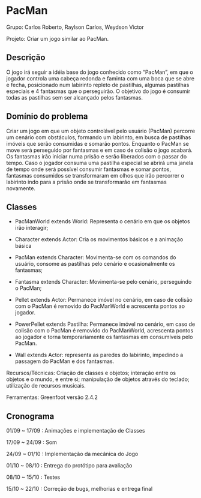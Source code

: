 # PacMan

Grupo: Carlos Roberto, Raylson Carlos, Weydson Victor

Projeto: Criar um jogo similar ao PacMan.

## Descrição

O jogo irá seguir a idéia base do jogo conhecido como “PacMan”, em que o jogador controla uma cabeça redonda e faminta com uma boca que se abre e fecha, posicionado num labirinto repleto de pastilhas, algumas pastilhas especiais e 4 fantasmas que o perseguirão. O objetivo do jogo é consumir todas as pastilhas sem ser alcançado pelos fantasmas.

## Domínio do problema

Criar um jogo em que um objeto controlável pelo usuário (PacMan) percorre um cenário com obstáculos, formando um labirinto, em busca de pastilhas imóveis que serão consumidas e somarão pontos. Enquanto o PacMan se move será perseguido por fantasmas e em caso de colisão o jogo acabará. Os fantasmas irão iniciar numa prisão e serão liberados com o passar do tempo. Caso o jogador consuma uma pastilha especial se abrirá uma janela de tempo onde será possível consumir fantasmas e somar pontos, fantasmas consumidos se transformaram em olhos que irão percorrer o labirinto indo para a prisão onde se transformarão em fantasmas novamente.

## Classes

- PacManWorld extends World: Representa o cenário em que os objetos irão interagir;

- Character extends Actor: Cria os movimentos básicos e a animação básica

- PacMan extends Character: Movimenta-se com os comandos do usuário, consome as pastilhas pelo cenário e ocasionalmente os fantasmas;

- Fantasma extends Character: Movimenta-se pelo cenário, perseguindo o PacMan;

- Pellet extends Actor: Permanece imóvel no cenário, em caso de colisão com o PacMan é removido do PacManWorld e acrescenta pontos ao jogador.

- PowerPellet extends Pastilha: Permanece imóvel no cenário, em caso de colisão com o PacMan é removido do PacManWorld, acrescenta pontos ao jogador e torna temporariamente os fantasmas em consumíveis pelo PacMan.

- Wall extends Actor: representa as paredes do labirinto, impedindo a passagem do PacMan e dos fantasmas.

Recursos/Técnicas: Criação de classes e objetos; interação entre os objetos e o mundo, e entre si; manipulação de objetos através do teclado; utilização de recursos musicais.

Ferramentas: Greenfoot versão 2.4.2

## Cronograma

01/09 ~ 17/09 : Animações e implementação de Classes

17/09 ~ 24/09 : Som

24/09 ~ 01/10 : Implementação da mecânica do Jogo

01/10 ~ 08/10 : Entrega do protótipo para avaliação

08/10 ~ 15/10 : Testes

15/10 ~ 22/10 : Correção de bugs, melhorias e entrega final



